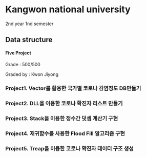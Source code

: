 # Kangwon national university

2nd year 1nd semester

## Data structure
#### Five Project
Grade : 500/500

Graded by	: Kwon Jiyong
### Project1. Vector를 활용한 국가별 코로나 감염정도 DB만들기
### Project2. DLL을 이용한 코로나 확진자 리스트 만들기
### Project3. Stack을 이용한 정수간 덧셈 계산기 구현
### Project4. 재귀함수를 사용한 Flood Fill 알고리즘 구현
### Project5. Treap을 이용한 코로나 확진자 데이터 구조 생성
